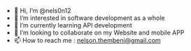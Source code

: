 - 👋 Hi, I’m @nels0n12
- 👀 I’m interested in software development as a whole
- 🌱 I’m currently learning API development
- 💞️ I’m looking to collaborate on my Website and mobile APP
- 📫 How to reach me : nelson.thembeni@gmail.com

<!---
nels0n12/nels0n12 is a ✨ special ✨ repository because its `README.md` (this file) appears on your GitHub profile.
You can click the Preview link to take a look at your changes.
--->
